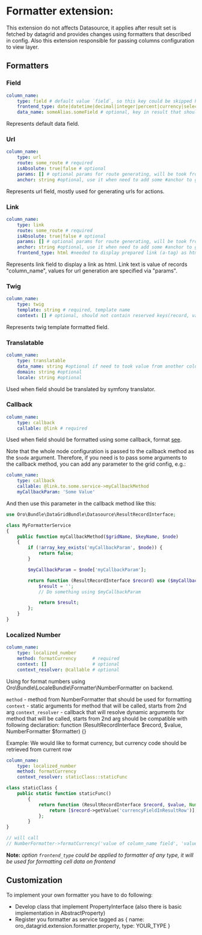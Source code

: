 Formatter extension:
=======
This extension do not affects Datasource, it applies after result set is fetched by datagrid and provides changes using formatters that described in config.
Also this extension responsible for passing columns configuration to view layer.

Formatters
-----------

### Field
```yaml
column_name:
    type: field # default value `field`, so this key could be skipped here
    frontend_type: date|datetime|decimal|integer|percent|currency|select|text|html|boolean # optional default string
    data_name: someAlias.someField # optional, key in result that should represent this field
```
Represents default data field.

### Url
```yaml
column_name:
    type: url
    route: some_route # required
    isAbsolute: true|false # optional
    params: [] # optional params for route generating, will be took from record
    anchor: string #optional, use it when need to add some #anchor to generated url
```
Represents url field, mostly used for generating urls for actions.

### Link
```yaml
column_name:
    type: link
    route: some_route # required
    isAbsolute: true|false # optional
    params: [] # optional params for route generating, will be took from record
    anchor: string #optional, use it when need to add some #anchor to generated url
    frontend_type: html #needed to display prepared link (a-tag) as html
```
Represents link field to display a link as html. Link text is value of records "column_name", values for url generation are specified via "params". 

### Twig
```yaml
column_name:
    type: twig
    template: string # required, template name
    context: [] # optional, should not contain reserved keys(record, value)
```
Represents twig template formatted field.

### Translatable
```yaml
column_name:
    type: translatable
    data_name: string #optional if need to took value from another column
    domain: string #optional
    locale: string #optional
```
Used when field should be translated by symfony translator.

### Callback
```yaml
column_name:
    type: callback
    callable: @link # required
```
Used when field should be formatted using some callback, format [see](./../references_in_configuration.md).

Note that the whole node configuration is passed to the callback method as the `$node` argument.
Therefore, if you need is to pass some arguments to the callback method, you can add any parameter to the grid config, e.g.:

```yaml
column_name:
    type: callback
    callable: @link.to.some.service->myCallbackMethod
    myCallbackParam: 'Some Value'
```

And then use this parameter in the callback method like this:

```php
use Oro\Bundle\DataGridBundle\Datasource\ResultRecordInterface;

class MyFormatterService
{
    public function myCallbackMethod($gridName, $keyName, $node)
    {
        if (!array_key_exists('myCallbackParam', $node)) {
            return false;
        }

        $myCallbackParam = $node['myCallbackParam'];

        return function (ResultRecordInterface $record) use ($myCallbackParam) {
            $result = '';
            // Do something using $myCallbackParam

            return $result;
        };
    }
}
```

### Localized Number
```yaml
column_name:
    type: localized_number
    method: formatCurrency      # required
    context: []                 # optional
    context_resolver: @callable # optional
```
Using for format numbers using Oro\Bundle\LocaleBundle\Formatter\NumberFormatter on backend.

`method` - method from NumberFormatter that should be used for formatting
`context` - static arguments for method that will be called, starts from 2nd arg
`context_resolver` - callback that will resolve dynamic arguments for method that will be called, starts from 2nd arg
should be compatible with following declaration:
function (ResultRecordInterface $record, $value, NumberFormatter $formatter) {}

Example:
We would like to format currency, but currency code should be retrieved from current row
```yaml
column_name:
    type: localized_number
    method: formatCurrency
    context_resolver: staticClass::staticFunc
```
```php
class staticClass {
    public static function staticFunc()
        {
            return function (ResultRecordInterface $record, $value, NumberFormatter $formatter) {
                return [$record->getValue('currencyFieldInResultRow')];
            };
        }
}

// will call
// NumberFormatter->formatCurrency('value of column_name field', 'value of currencyFieldInResultRow field');
```

**Note:** _option `frontend_type` could be applied to formatter of any type, it will be used for formatting cell data on frontend_

Customization
-----------

To implement your own formatter you have to do following:

 - Develop class that implement PropertyInterface (also there is basic implementation in AbstractProperty)
 - Register you formatter as service tagged as { name:  oro_datagrid.extension.formatter.property, type: YOUR_TYPE }
